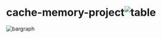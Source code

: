 # cache-memory-project![table](https://user-images.githubusercontent.com/99583405/201537991-71b3cb64-c1ec-4334-a727-9dd11e85c547.png)
![bargraph](https://user-images.githubusercontent.com/99583405/201538015-028699ad-9ce3-45e7-8390-d4afdca54ec0.png)
